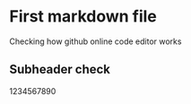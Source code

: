 # First markdown file

Checking how github online code editor works

## Subheader check

1234567890
